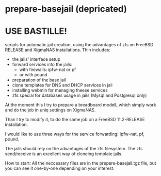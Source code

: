 # prepare-basejail (depricated)
# USE BASTILLE!
scripts for automatic jail creation, using the advantages of zfs
on FreeBSD RELEASE and XigmaNAS installations.
Thin includes:
- the jails' interface setup
- forward services into the jails:
  - with firewalls: ipfw-nat or pf
  - or with pound
 - preparation of the base jail
 - clone templates for DNS and DHCP services in jail
 - installing webmin for managing theese services
 - zfs special for databases usage in jails (Mysql and Postgresql only)

At the moment this I try to prepare a breadboard modell, which simply work and do the job in uniq settings on XigmaNAS.

Than I try to modify it, to do the same job on a FreeBSD 11.2-RELEASE installation.

I would like to use three ways for the service forwarding: ipfw-nat, pf, pound.

The jails should rely on the advantages of the zfs filesystem.
The zfs send/receive is an excellent way of cloneing template jails.

How to start:
All the neccessary files are in the prepare-basejail.tgz file, but you can see it one-by-one depending on your interest.
